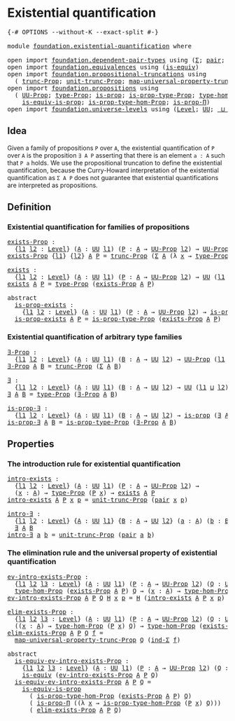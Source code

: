 # Existential quantification

<pre class="Agda"><a id="39" class="Symbol">{-#</a> <a id="43" class="Keyword">OPTIONS</a> <a id="51" class="Pragma">--without-K</a> <a id="63" class="Pragma">--exact-split</a> <a id="77" class="Symbol">#-}</a>

<a id="82" class="Keyword">module</a> <a id="89" href="foundation.existential-quantification.html" class="Module">foundation.existential-quantification</a> <a id="127" class="Keyword">where</a>

<a id="134" class="Keyword">open</a> <a id="139" class="Keyword">import</a> <a id="146" href="foundation.dependent-pair-types.html" class="Module">foundation.dependent-pair-types</a> <a id="178" class="Keyword">using</a> <a id="184" class="Symbol">(</a><a id="185" href="foundation-core.dependent-pair-types.html#515" class="Record">Σ</a><a id="186" class="Symbol">;</a> <a id="188" href="foundation-core.dependent-pair-types.html#588" class="InductiveConstructor">pair</a><a id="192" class="Symbol">;</a> <a id="194" href="foundation-core.dependent-pair-types.html#605" class="Field">pr1</a><a id="197" class="Symbol">;</a> <a id="199" href="foundation-core.dependent-pair-types.html#617" class="Field">pr2</a><a id="202" class="Symbol">;</a> <a id="204" href="foundation-core.dependent-pair-types.html#743" class="Function">ind-Σ</a><a id="209" class="Symbol">)</a>
<a id="211" class="Keyword">open</a> <a id="216" class="Keyword">import</a> <a id="223" href="foundation.equivalences.html" class="Module">foundation.equivalences</a> <a id="247" class="Keyword">using</a> <a id="253" class="Symbol">(</a><a id="254" href="foundation-core.equivalences.html#1556" class="Function">is-equiv</a><a id="262" class="Symbol">)</a>
<a id="264" class="Keyword">open</a> <a id="269" class="Keyword">import</a> <a id="276" href="foundation.propositional-truncations.html" class="Module">foundation.propositional-truncations</a> <a id="313" class="Keyword">using</a>
  <a id="321" class="Symbol">(</a> <a id="323" href="foundation.propositional-truncations.html#2532" class="Function">trunc-Prop</a><a id="333" class="Symbol">;</a> <a id="335" href="foundation.propositional-truncations.html#2118" class="Function">unit-trunc-Prop</a><a id="350" class="Symbol">;</a> <a id="352" href="foundation.propositional-truncations.html#5244" class="Function">map-universal-property-trunc-Prop</a><a id="385" class="Symbol">)</a>
<a id="387" class="Keyword">open</a> <a id="392" class="Keyword">import</a> <a id="399" href="foundation.propositions.html" class="Module">foundation.propositions</a> <a id="423" class="Keyword">using</a>
  <a id="431" class="Symbol">(</a> <a id="433" href="foundation-core.propositions.html#1393" class="Function">UU-Prop</a><a id="440" class="Symbol">;</a> <a id="442" href="foundation-core.propositions.html#1495" class="Function">type-Prop</a><a id="451" class="Symbol">;</a> <a id="453" href="foundation-core.propositions.html#1309" class="Function">is-prop</a><a id="460" class="Symbol">;</a> <a id="462" href="foundation-core.propositions.html#1562" class="Function">is-prop-type-Prop</a><a id="479" class="Symbol">;</a> <a id="481" href="foundation-core.propositions.html#8476" class="Function">type-hom-Prop</a><a id="494" class="Symbol">;</a>
    <a id="500" href="foundation-core.propositions.html#3693" class="Function">is-equiv-is-prop</a><a id="516" class="Symbol">;</a> <a id="518" href="foundation-core.propositions.html#8616" class="Function">is-prop-type-hom-Prop</a><a id="539" class="Symbol">;</a> <a id="541" href="foundation-core.propositions.html#6158" class="Function">is-prop-Π</a><a id="550" class="Symbol">)</a>
<a id="552" class="Keyword">open</a> <a id="557" class="Keyword">import</a> <a id="564" href="foundation.universe-levels.html" class="Module">foundation.universe-levels</a> <a id="591" class="Keyword">using</a> <a id="597" class="Symbol">(</a><a id="598" href="Agda.Primitive.html#597" class="Postulate">Level</a><a id="603" class="Symbol">;</a> <a id="605" href="foundation-core.universe-levels.html#235" class="Primitive">UU</a><a id="607" class="Symbol">;</a> <a id="609" href="Agda.Primitive.html#810" class="Primitive Operator">_⊔_</a><a id="612" class="Symbol">)</a>
</pre>
## Idea

Given a family of propositions `P` over `A`, the existential quantification of `P` over `A` is the proposition `∃ A P` asserting that there is an element `a : A` such that `P a` holds. We use the propositional truncation to define the existential quantification, because the Curry-Howard interpretation of the existential quantification as `Σ A P` does not guarantee that existential quantifications are interpreted as propositions.

## Definition

### Existential quantification for families of propositions

<pre class="Agda"><a id="exists-Prop"></a><a id="1146" href="foundation.existential-quantification.html#1146" class="Function">exists-Prop</a> <a id="1158" class="Symbol">:</a>
  <a id="1162" class="Symbol">{</a><a id="1163" href="foundation.existential-quantification.html#1163" class="Bound">l1</a> <a id="1166" href="foundation.existential-quantification.html#1166" class="Bound">l2</a> <a id="1169" class="Symbol">:</a> <a id="1171" href="Agda.Primitive.html#597" class="Postulate">Level</a><a id="1176" class="Symbol">}</a> <a id="1178" class="Symbol">(</a><a id="1179" href="foundation.existential-quantification.html#1179" class="Bound">A</a> <a id="1181" class="Symbol">:</a> <a id="1183" href="foundation-core.universe-levels.html#235" class="Primitive">UU</a> <a id="1186" href="foundation.existential-quantification.html#1163" class="Bound">l1</a><a id="1188" class="Symbol">)</a> <a id="1190" class="Symbol">(</a><a id="1191" href="foundation.existential-quantification.html#1191" class="Bound">P</a> <a id="1193" class="Symbol">:</a> <a id="1195" href="foundation.existential-quantification.html#1179" class="Bound">A</a> <a id="1197" class="Symbol">→</a> <a id="1199" href="foundation-core.propositions.html#1393" class="Function">UU-Prop</a> <a id="1207" href="foundation.existential-quantification.html#1166" class="Bound">l2</a><a id="1209" class="Symbol">)</a> <a id="1211" class="Symbol">→</a> <a id="1213" href="foundation-core.propositions.html#1393" class="Function">UU-Prop</a> <a id="1221" class="Symbol">(</a><a id="1222" href="foundation.existential-quantification.html#1163" class="Bound">l1</a> <a id="1225" href="Agda.Primitive.html#810" class="Primitive Operator">⊔</a> <a id="1227" href="foundation.existential-quantification.html#1166" class="Bound">l2</a><a id="1229" class="Symbol">)</a>
<a id="1231" href="foundation.existential-quantification.html#1146" class="Function">exists-Prop</a> <a id="1243" class="Symbol">{</a><a id="1244" href="foundation.existential-quantification.html#1244" class="Bound">l1</a><a id="1246" class="Symbol">}</a> <a id="1248" class="Symbol">{</a><a id="1249" href="foundation.existential-quantification.html#1249" class="Bound">l2</a><a id="1251" class="Symbol">}</a> <a id="1253" href="foundation.existential-quantification.html#1253" class="Bound">A</a> <a id="1255" href="foundation.existential-quantification.html#1255" class="Bound">P</a> <a id="1257" class="Symbol">=</a> <a id="1259" href="foundation.propositional-truncations.html#2532" class="Function">trunc-Prop</a> <a id="1270" class="Symbol">(</a><a id="1271" href="foundation-core.dependent-pair-types.html#515" class="Record">Σ</a> <a id="1273" href="foundation.existential-quantification.html#1253" class="Bound">A</a> <a id="1275" class="Symbol">(λ</a> <a id="1278" href="foundation.existential-quantification.html#1278" class="Bound">x</a> <a id="1280" class="Symbol">→</a> <a id="1282" href="foundation-core.propositions.html#1495" class="Function">type-Prop</a> <a id="1292" class="Symbol">(</a><a id="1293" href="foundation.existential-quantification.html#1255" class="Bound">P</a> <a id="1295" href="foundation.existential-quantification.html#1278" class="Bound">x</a><a id="1296" class="Symbol">)))</a>

<a id="exists"></a><a id="1301" href="foundation.existential-quantification.html#1301" class="Function">exists</a> <a id="1308" class="Symbol">:</a>
  <a id="1312" class="Symbol">{</a><a id="1313" href="foundation.existential-quantification.html#1313" class="Bound">l1</a> <a id="1316" href="foundation.existential-quantification.html#1316" class="Bound">l2</a> <a id="1319" class="Symbol">:</a> <a id="1321" href="Agda.Primitive.html#597" class="Postulate">Level</a><a id="1326" class="Symbol">}</a> <a id="1328" class="Symbol">(</a><a id="1329" href="foundation.existential-quantification.html#1329" class="Bound">A</a> <a id="1331" class="Symbol">:</a> <a id="1333" href="foundation-core.universe-levels.html#235" class="Primitive">UU</a> <a id="1336" href="foundation.existential-quantification.html#1313" class="Bound">l1</a><a id="1338" class="Symbol">)</a> <a id="1340" class="Symbol">(</a><a id="1341" href="foundation.existential-quantification.html#1341" class="Bound">P</a> <a id="1343" class="Symbol">:</a> <a id="1345" href="foundation.existential-quantification.html#1329" class="Bound">A</a> <a id="1347" class="Symbol">→</a> <a id="1349" href="foundation-core.propositions.html#1393" class="Function">UU-Prop</a> <a id="1357" href="foundation.existential-quantification.html#1316" class="Bound">l2</a><a id="1359" class="Symbol">)</a> <a id="1361" class="Symbol">→</a> <a id="1363" href="foundation-core.universe-levels.html#235" class="Primitive">UU</a> <a id="1366" class="Symbol">(</a><a id="1367" href="foundation.existential-quantification.html#1313" class="Bound">l1</a> <a id="1370" href="Agda.Primitive.html#810" class="Primitive Operator">⊔</a> <a id="1372" href="foundation.existential-quantification.html#1316" class="Bound">l2</a><a id="1374" class="Symbol">)</a>
<a id="1376" href="foundation.existential-quantification.html#1301" class="Function">exists</a> <a id="1383" href="foundation.existential-quantification.html#1383" class="Bound">A</a> <a id="1385" href="foundation.existential-quantification.html#1385" class="Bound">P</a> <a id="1387" class="Symbol">=</a> <a id="1389" href="foundation-core.propositions.html#1495" class="Function">type-Prop</a> <a id="1399" class="Symbol">(</a><a id="1400" href="foundation.existential-quantification.html#1146" class="Function">exists-Prop</a> <a id="1412" href="foundation.existential-quantification.html#1383" class="Bound">A</a> <a id="1414" href="foundation.existential-quantification.html#1385" class="Bound">P</a><a id="1415" class="Symbol">)</a>

<a id="1418" class="Keyword">abstract</a>
  <a id="is-prop-exists"></a><a id="1429" href="foundation.existential-quantification.html#1429" class="Function">is-prop-exists</a> <a id="1444" class="Symbol">:</a>
    <a id="1450" class="Symbol">{</a><a id="1451" href="foundation.existential-quantification.html#1451" class="Bound">l1</a> <a id="1454" href="foundation.existential-quantification.html#1454" class="Bound">l2</a> <a id="1457" class="Symbol">:</a> <a id="1459" href="Agda.Primitive.html#597" class="Postulate">Level</a><a id="1464" class="Symbol">}</a> <a id="1466" class="Symbol">(</a><a id="1467" href="foundation.existential-quantification.html#1467" class="Bound">A</a> <a id="1469" class="Symbol">:</a> <a id="1471" href="foundation-core.universe-levels.html#235" class="Primitive">UU</a> <a id="1474" href="foundation.existential-quantification.html#1451" class="Bound">l1</a><a id="1476" class="Symbol">)</a> <a id="1478" class="Symbol">(</a><a id="1479" href="foundation.existential-quantification.html#1479" class="Bound">P</a> <a id="1481" class="Symbol">:</a> <a id="1483" href="foundation.existential-quantification.html#1467" class="Bound">A</a> <a id="1485" class="Symbol">→</a> <a id="1487" href="foundation-core.propositions.html#1393" class="Function">UU-Prop</a> <a id="1495" href="foundation.existential-quantification.html#1454" class="Bound">l2</a><a id="1497" class="Symbol">)</a> <a id="1499" class="Symbol">→</a> <a id="1501" href="foundation-core.propositions.html#1309" class="Function">is-prop</a> <a id="1509" class="Symbol">(</a><a id="1510" href="foundation.existential-quantification.html#1301" class="Function">exists</a> <a id="1517" href="foundation.existential-quantification.html#1467" class="Bound">A</a> <a id="1519" href="foundation.existential-quantification.html#1479" class="Bound">P</a><a id="1520" class="Symbol">)</a>
  <a id="1524" href="foundation.existential-quantification.html#1429" class="Function">is-prop-exists</a> <a id="1539" href="foundation.existential-quantification.html#1539" class="Bound">A</a> <a id="1541" href="foundation.existential-quantification.html#1541" class="Bound">P</a> <a id="1543" class="Symbol">=</a> <a id="1545" href="foundation-core.propositions.html#1562" class="Function">is-prop-type-Prop</a> <a id="1563" class="Symbol">(</a><a id="1564" href="foundation.existential-quantification.html#1146" class="Function">exists-Prop</a> <a id="1576" href="foundation.existential-quantification.html#1539" class="Bound">A</a> <a id="1578" href="foundation.existential-quantification.html#1541" class="Bound">P</a><a id="1579" class="Symbol">)</a>
</pre>
### Existential quantification of arbitrary type families

<pre class="Agda"><a id="∃-Prop"></a><a id="1653" href="foundation.existential-quantification.html#1653" class="Function">∃-Prop</a> <a id="1660" class="Symbol">:</a>
  <a id="1664" class="Symbol">{</a><a id="1665" href="foundation.existential-quantification.html#1665" class="Bound">l1</a> <a id="1668" href="foundation.existential-quantification.html#1668" class="Bound">l2</a> <a id="1671" class="Symbol">:</a> <a id="1673" href="Agda.Primitive.html#597" class="Postulate">Level</a><a id="1678" class="Symbol">}</a> <a id="1680" class="Symbol">(</a><a id="1681" href="foundation.existential-quantification.html#1681" class="Bound">A</a> <a id="1683" class="Symbol">:</a> <a id="1685" href="foundation-core.universe-levels.html#235" class="Primitive">UU</a> <a id="1688" href="foundation.existential-quantification.html#1665" class="Bound">l1</a><a id="1690" class="Symbol">)</a> <a id="1692" class="Symbol">(</a><a id="1693" href="foundation.existential-quantification.html#1693" class="Bound">B</a> <a id="1695" class="Symbol">:</a> <a id="1697" href="foundation.existential-quantification.html#1681" class="Bound">A</a> <a id="1699" class="Symbol">→</a> <a id="1701" href="foundation-core.universe-levels.html#235" class="Primitive">UU</a> <a id="1704" href="foundation.existential-quantification.html#1668" class="Bound">l2</a><a id="1706" class="Symbol">)</a> <a id="1708" class="Symbol">→</a> <a id="1710" href="foundation-core.propositions.html#1393" class="Function">UU-Prop</a> <a id="1718" class="Symbol">(</a><a id="1719" href="foundation.existential-quantification.html#1665" class="Bound">l1</a> <a id="1722" href="Agda.Primitive.html#810" class="Primitive Operator">⊔</a> <a id="1724" href="foundation.existential-quantification.html#1668" class="Bound">l2</a><a id="1726" class="Symbol">)</a>
<a id="1728" href="foundation.existential-quantification.html#1653" class="Function">∃-Prop</a> <a id="1735" href="foundation.existential-quantification.html#1735" class="Bound">A</a> <a id="1737" href="foundation.existential-quantification.html#1737" class="Bound">B</a> <a id="1739" class="Symbol">=</a> <a id="1741" href="foundation.propositional-truncations.html#2532" class="Function">trunc-Prop</a> <a id="1752" class="Symbol">(</a><a id="1753" href="foundation-core.dependent-pair-types.html#515" class="Record">Σ</a> <a id="1755" href="foundation.existential-quantification.html#1735" class="Bound">A</a> <a id="1757" href="foundation.existential-quantification.html#1737" class="Bound">B</a><a id="1758" class="Symbol">)</a>

<a id="∃"></a><a id="1761" href="foundation.existential-quantification.html#1761" class="Function">∃</a> <a id="1763" class="Symbol">:</a>
  <a id="1767" class="Symbol">{</a><a id="1768" href="foundation.existential-quantification.html#1768" class="Bound">l1</a> <a id="1771" href="foundation.existential-quantification.html#1771" class="Bound">l2</a> <a id="1774" class="Symbol">:</a> <a id="1776" href="Agda.Primitive.html#597" class="Postulate">Level</a><a id="1781" class="Symbol">}</a> <a id="1783" class="Symbol">(</a><a id="1784" href="foundation.existential-quantification.html#1784" class="Bound">A</a> <a id="1786" class="Symbol">:</a> <a id="1788" href="foundation-core.universe-levels.html#235" class="Primitive">UU</a> <a id="1791" href="foundation.existential-quantification.html#1768" class="Bound">l1</a><a id="1793" class="Symbol">)</a> <a id="1795" class="Symbol">(</a><a id="1796" href="foundation.existential-quantification.html#1796" class="Bound">B</a> <a id="1798" class="Symbol">:</a> <a id="1800" href="foundation.existential-quantification.html#1784" class="Bound">A</a> <a id="1802" class="Symbol">→</a> <a id="1804" href="foundation-core.universe-levels.html#235" class="Primitive">UU</a> <a id="1807" href="foundation.existential-quantification.html#1771" class="Bound">l2</a><a id="1809" class="Symbol">)</a> <a id="1811" class="Symbol">→</a> <a id="1813" href="foundation-core.universe-levels.html#235" class="Primitive">UU</a> <a id="1816" class="Symbol">(</a><a id="1817" href="foundation.existential-quantification.html#1768" class="Bound">l1</a> <a id="1820" href="Agda.Primitive.html#810" class="Primitive Operator">⊔</a> <a id="1822" href="foundation.existential-quantification.html#1771" class="Bound">l2</a><a id="1824" class="Symbol">)</a>
<a id="1826" href="foundation.existential-quantification.html#1761" class="Function">∃</a> <a id="1828" href="foundation.existential-quantification.html#1828" class="Bound">A</a> <a id="1830" href="foundation.existential-quantification.html#1830" class="Bound">B</a> <a id="1832" class="Symbol">=</a> <a id="1834" href="foundation-core.propositions.html#1495" class="Function">type-Prop</a> <a id="1844" class="Symbol">(</a><a id="1845" href="foundation.existential-quantification.html#1653" class="Function">∃-Prop</a> <a id="1852" href="foundation.existential-quantification.html#1828" class="Bound">A</a> <a id="1854" href="foundation.existential-quantification.html#1830" class="Bound">B</a><a id="1855" class="Symbol">)</a>

<a id="is-prop-∃"></a><a id="1858" href="foundation.existential-quantification.html#1858" class="Function">is-prop-∃</a> <a id="1868" class="Symbol">:</a>
  <a id="1872" class="Symbol">{</a><a id="1873" href="foundation.existential-quantification.html#1873" class="Bound">l1</a> <a id="1876" href="foundation.existential-quantification.html#1876" class="Bound">l2</a> <a id="1879" class="Symbol">:</a> <a id="1881" href="Agda.Primitive.html#597" class="Postulate">Level</a><a id="1886" class="Symbol">}</a> <a id="1888" class="Symbol">(</a><a id="1889" href="foundation.existential-quantification.html#1889" class="Bound">A</a> <a id="1891" class="Symbol">:</a> <a id="1893" href="foundation-core.universe-levels.html#235" class="Primitive">UU</a> <a id="1896" href="foundation.existential-quantification.html#1873" class="Bound">l1</a><a id="1898" class="Symbol">)</a> <a id="1900" class="Symbol">(</a><a id="1901" href="foundation.existential-quantification.html#1901" class="Bound">B</a> <a id="1903" class="Symbol">:</a> <a id="1905" href="foundation.existential-quantification.html#1889" class="Bound">A</a> <a id="1907" class="Symbol">→</a> <a id="1909" href="foundation-core.universe-levels.html#235" class="Primitive">UU</a> <a id="1912" href="foundation.existential-quantification.html#1876" class="Bound">l2</a><a id="1914" class="Symbol">)</a> <a id="1916" class="Symbol">→</a> <a id="1918" href="foundation-core.propositions.html#1309" class="Function">is-prop</a> <a id="1926" class="Symbol">(</a><a id="1927" href="foundation.existential-quantification.html#1761" class="Function">∃</a> <a id="1929" href="foundation.existential-quantification.html#1889" class="Bound">A</a> <a id="1931" href="foundation.existential-quantification.html#1901" class="Bound">B</a><a id="1932" class="Symbol">)</a>
<a id="1934" href="foundation.existential-quantification.html#1858" class="Function">is-prop-∃</a> <a id="1944" href="foundation.existential-quantification.html#1944" class="Bound">A</a> <a id="1946" href="foundation.existential-quantification.html#1946" class="Bound">B</a> <a id="1948" class="Symbol">=</a> <a id="1950" href="foundation-core.propositions.html#1562" class="Function">is-prop-type-Prop</a> <a id="1968" class="Symbol">(</a><a id="1969" href="foundation.existential-quantification.html#1653" class="Function">∃-Prop</a> <a id="1976" href="foundation.existential-quantification.html#1944" class="Bound">A</a> <a id="1978" href="foundation.existential-quantification.html#1946" class="Bound">B</a><a id="1979" class="Symbol">)</a>
</pre>
## Properties

### The introduction rule for existential quantification

<pre class="Agda"><a id="intro-exists"></a><a id="2067" href="foundation.existential-quantification.html#2067" class="Function">intro-exists</a> <a id="2080" class="Symbol">:</a>
  <a id="2084" class="Symbol">{</a><a id="2085" href="foundation.existential-quantification.html#2085" class="Bound">l1</a> <a id="2088" href="foundation.existential-quantification.html#2088" class="Bound">l2</a> <a id="2091" class="Symbol">:</a> <a id="2093" href="Agda.Primitive.html#597" class="Postulate">Level</a><a id="2098" class="Symbol">}</a> <a id="2100" class="Symbol">(</a><a id="2101" href="foundation.existential-quantification.html#2101" class="Bound">A</a> <a id="2103" class="Symbol">:</a> <a id="2105" href="foundation-core.universe-levels.html#235" class="Primitive">UU</a> <a id="2108" href="foundation.existential-quantification.html#2085" class="Bound">l1</a><a id="2110" class="Symbol">)</a> <a id="2112" class="Symbol">(</a><a id="2113" href="foundation.existential-quantification.html#2113" class="Bound">P</a> <a id="2115" class="Symbol">:</a> <a id="2117" href="foundation.existential-quantification.html#2101" class="Bound">A</a> <a id="2119" class="Symbol">→</a> <a id="2121" href="foundation-core.propositions.html#1393" class="Function">UU-Prop</a> <a id="2129" href="foundation.existential-quantification.html#2088" class="Bound">l2</a><a id="2131" class="Symbol">)</a> <a id="2133" class="Symbol">→</a>
  <a id="2137" class="Symbol">(</a><a id="2138" href="foundation.existential-quantification.html#2138" class="Bound">x</a> <a id="2140" class="Symbol">:</a> <a id="2142" href="foundation.existential-quantification.html#2101" class="Bound">A</a><a id="2143" class="Symbol">)</a> <a id="2145" class="Symbol">→</a> <a id="2147" href="foundation-core.propositions.html#1495" class="Function">type-Prop</a> <a id="2157" class="Symbol">(</a><a id="2158" href="foundation.existential-quantification.html#2113" class="Bound">P</a> <a id="2160" href="foundation.existential-quantification.html#2138" class="Bound">x</a><a id="2161" class="Symbol">)</a> <a id="2163" class="Symbol">→</a> <a id="2165" href="foundation.existential-quantification.html#1301" class="Function">exists</a> <a id="2172" href="foundation.existential-quantification.html#2101" class="Bound">A</a> <a id="2174" href="foundation.existential-quantification.html#2113" class="Bound">P</a>
<a id="2176" href="foundation.existential-quantification.html#2067" class="Function">intro-exists</a> <a id="2189" href="foundation.existential-quantification.html#2189" class="Bound">A</a> <a id="2191" href="foundation.existential-quantification.html#2191" class="Bound">P</a> <a id="2193" href="foundation.existential-quantification.html#2193" class="Bound">x</a> <a id="2195" href="foundation.existential-quantification.html#2195" class="Bound">p</a> <a id="2197" class="Symbol">=</a> <a id="2199" href="foundation.propositional-truncations.html#2118" class="Function">unit-trunc-Prop</a> <a id="2215" class="Symbol">(</a><a id="2216" href="foundation-core.dependent-pair-types.html#588" class="InductiveConstructor">pair</a> <a id="2221" href="foundation.existential-quantification.html#2193" class="Bound">x</a> <a id="2223" href="foundation.existential-quantification.html#2195" class="Bound">p</a><a id="2224" class="Symbol">)</a>

<a id="intro-∃"></a><a id="2227" href="foundation.existential-quantification.html#2227" class="Function">intro-∃</a> <a id="2235" class="Symbol">:</a>
  <a id="2239" class="Symbol">{</a><a id="2240" href="foundation.existential-quantification.html#2240" class="Bound">l1</a> <a id="2243" href="foundation.existential-quantification.html#2243" class="Bound">l2</a> <a id="2246" class="Symbol">:</a> <a id="2248" href="Agda.Primitive.html#597" class="Postulate">Level</a><a id="2253" class="Symbol">}</a> <a id="2255" class="Symbol">{</a><a id="2256" href="foundation.existential-quantification.html#2256" class="Bound">A</a> <a id="2258" class="Symbol">:</a> <a id="2260" href="foundation-core.universe-levels.html#235" class="Primitive">UU</a> <a id="2263" href="foundation.existential-quantification.html#2240" class="Bound">l1</a><a id="2265" class="Symbol">}</a> <a id="2267" class="Symbol">{</a><a id="2268" href="foundation.existential-quantification.html#2268" class="Bound">B</a> <a id="2270" class="Symbol">:</a> <a id="2272" href="foundation.existential-quantification.html#2256" class="Bound">A</a> <a id="2274" class="Symbol">→</a> <a id="2276" href="foundation-core.universe-levels.html#235" class="Primitive">UU</a> <a id="2279" href="foundation.existential-quantification.html#2243" class="Bound">l2</a><a id="2281" class="Symbol">}</a> <a id="2283" class="Symbol">(</a><a id="2284" href="foundation.existential-quantification.html#2284" class="Bound">a</a> <a id="2286" class="Symbol">:</a> <a id="2288" href="foundation.existential-quantification.html#2256" class="Bound">A</a><a id="2289" class="Symbol">)</a> <a id="2291" class="Symbol">(</a><a id="2292" href="foundation.existential-quantification.html#2292" class="Bound">b</a> <a id="2294" class="Symbol">:</a> <a id="2296" href="foundation.existential-quantification.html#2268" class="Bound">B</a> <a id="2298" href="foundation.existential-quantification.html#2284" class="Bound">a</a><a id="2299" class="Symbol">)</a> <a id="2301" class="Symbol">→</a>
  <a id="2305" href="foundation.existential-quantification.html#1761" class="Function">∃</a> <a id="2307" href="foundation.existential-quantification.html#2256" class="Bound">A</a> <a id="2309" href="foundation.existential-quantification.html#2268" class="Bound">B</a>
<a id="2311" href="foundation.existential-quantification.html#2227" class="Function">intro-∃</a> <a id="2319" href="foundation.existential-quantification.html#2319" class="Bound">a</a> <a id="2321" href="foundation.existential-quantification.html#2321" class="Bound">b</a> <a id="2323" class="Symbol">=</a> <a id="2325" href="foundation.propositional-truncations.html#2118" class="Function">unit-trunc-Prop</a> <a id="2341" class="Symbol">(</a><a id="2342" href="foundation-core.dependent-pair-types.html#588" class="InductiveConstructor">pair</a> <a id="2347" href="foundation.existential-quantification.html#2319" class="Bound">a</a> <a id="2349" href="foundation.existential-quantification.html#2321" class="Bound">b</a><a id="2350" class="Symbol">)</a>
</pre>
### The elimination rule and the universal property of existential quantification

<pre class="Agda"><a id="ev-intro-exists-Prop"></a><a id="2448" href="foundation.existential-quantification.html#2448" class="Function">ev-intro-exists-Prop</a> <a id="2469" class="Symbol">:</a>
  <a id="2473" class="Symbol">{</a><a id="2474" href="foundation.existential-quantification.html#2474" class="Bound">l1</a> <a id="2477" href="foundation.existential-quantification.html#2477" class="Bound">l2</a> <a id="2480" href="foundation.existential-quantification.html#2480" class="Bound">l3</a> <a id="2483" class="Symbol">:</a> <a id="2485" href="Agda.Primitive.html#597" class="Postulate">Level</a><a id="2490" class="Symbol">}</a> <a id="2492" class="Symbol">(</a><a id="2493" href="foundation.existential-quantification.html#2493" class="Bound">A</a> <a id="2495" class="Symbol">:</a> <a id="2497" href="foundation-core.universe-levels.html#235" class="Primitive">UU</a> <a id="2500" href="foundation.existential-quantification.html#2474" class="Bound">l1</a><a id="2502" class="Symbol">)</a> <a id="2504" class="Symbol">(</a><a id="2505" href="foundation.existential-quantification.html#2505" class="Bound">P</a> <a id="2507" class="Symbol">:</a> <a id="2509" href="foundation.existential-quantification.html#2493" class="Bound">A</a> <a id="2511" class="Symbol">→</a> <a id="2513" href="foundation-core.propositions.html#1393" class="Function">UU-Prop</a> <a id="2521" href="foundation.existential-quantification.html#2477" class="Bound">l2</a><a id="2523" class="Symbol">)</a> <a id="2525" class="Symbol">(</a><a id="2526" href="foundation.existential-quantification.html#2526" class="Bound">Q</a> <a id="2528" class="Symbol">:</a> <a id="2530" href="foundation-core.propositions.html#1393" class="Function">UU-Prop</a> <a id="2538" href="foundation.existential-quantification.html#2480" class="Bound">l3</a><a id="2540" class="Symbol">)</a> <a id="2542" class="Symbol">→</a>
  <a id="2546" href="foundation-core.propositions.html#8476" class="Function">type-hom-Prop</a> <a id="2560" class="Symbol">(</a><a id="2561" href="foundation.existential-quantification.html#1146" class="Function">exists-Prop</a> <a id="2573" href="foundation.existential-quantification.html#2493" class="Bound">A</a> <a id="2575" href="foundation.existential-quantification.html#2505" class="Bound">P</a><a id="2576" class="Symbol">)</a> <a id="2578" href="foundation.existential-quantification.html#2526" class="Bound">Q</a> <a id="2580" class="Symbol">→</a> <a id="2582" class="Symbol">(</a><a id="2583" href="foundation.existential-quantification.html#2583" class="Bound">x</a> <a id="2585" class="Symbol">:</a> <a id="2587" href="foundation.existential-quantification.html#2493" class="Bound">A</a><a id="2588" class="Symbol">)</a> <a id="2590" class="Symbol">→</a> <a id="2592" href="foundation-core.propositions.html#8476" class="Function">type-hom-Prop</a> <a id="2606" class="Symbol">(</a><a id="2607" href="foundation.existential-quantification.html#2505" class="Bound">P</a> <a id="2609" href="foundation.existential-quantification.html#2583" class="Bound">x</a><a id="2610" class="Symbol">)</a> <a id="2612" href="foundation.existential-quantification.html#2526" class="Bound">Q</a>
<a id="2614" href="foundation.existential-quantification.html#2448" class="Function">ev-intro-exists-Prop</a> <a id="2635" href="foundation.existential-quantification.html#2635" class="Bound">A</a> <a id="2637" href="foundation.existential-quantification.html#2637" class="Bound">P</a> <a id="2639" href="foundation.existential-quantification.html#2639" class="Bound">Q</a> <a id="2641" href="foundation.existential-quantification.html#2641" class="Bound">H</a> <a id="2643" href="foundation.existential-quantification.html#2643" class="Bound">x</a> <a id="2645" href="foundation.existential-quantification.html#2645" class="Bound">p</a> <a id="2647" class="Symbol">=</a> <a id="2649" href="foundation.existential-quantification.html#2641" class="Bound">H</a> <a id="2651" class="Symbol">(</a><a id="2652" href="foundation.existential-quantification.html#2067" class="Function">intro-exists</a> <a id="2665" href="foundation.existential-quantification.html#2635" class="Bound">A</a> <a id="2667" href="foundation.existential-quantification.html#2637" class="Bound">P</a> <a id="2669" href="foundation.existential-quantification.html#2643" class="Bound">x</a> <a id="2671" href="foundation.existential-quantification.html#2645" class="Bound">p</a><a id="2672" class="Symbol">)</a>

<a id="elim-exists-Prop"></a><a id="2675" href="foundation.existential-quantification.html#2675" class="Function">elim-exists-Prop</a> <a id="2692" class="Symbol">:</a>
  <a id="2696" class="Symbol">{</a><a id="2697" href="foundation.existential-quantification.html#2697" class="Bound">l1</a> <a id="2700" href="foundation.existential-quantification.html#2700" class="Bound">l2</a> <a id="2703" href="foundation.existential-quantification.html#2703" class="Bound">l3</a> <a id="2706" class="Symbol">:</a> <a id="2708" href="Agda.Primitive.html#597" class="Postulate">Level</a><a id="2713" class="Symbol">}</a> <a id="2715" class="Symbol">(</a><a id="2716" href="foundation.existential-quantification.html#2716" class="Bound">A</a> <a id="2718" class="Symbol">:</a> <a id="2720" href="foundation-core.universe-levels.html#235" class="Primitive">UU</a> <a id="2723" href="foundation.existential-quantification.html#2697" class="Bound">l1</a><a id="2725" class="Symbol">)</a> <a id="2727" class="Symbol">(</a><a id="2728" href="foundation.existential-quantification.html#2728" class="Bound">P</a> <a id="2730" class="Symbol">:</a> <a id="2732" href="foundation.existential-quantification.html#2716" class="Bound">A</a> <a id="2734" class="Symbol">→</a> <a id="2736" href="foundation-core.propositions.html#1393" class="Function">UU-Prop</a> <a id="2744" href="foundation.existential-quantification.html#2700" class="Bound">l2</a><a id="2746" class="Symbol">)</a> <a id="2748" class="Symbol">(</a><a id="2749" href="foundation.existential-quantification.html#2749" class="Bound">Q</a> <a id="2751" class="Symbol">:</a> <a id="2753" href="foundation-core.propositions.html#1393" class="Function">UU-Prop</a> <a id="2761" href="foundation.existential-quantification.html#2703" class="Bound">l3</a><a id="2763" class="Symbol">)</a> <a id="2765" class="Symbol">→</a>
  <a id="2769" class="Symbol">((</a><a id="2771" href="foundation.existential-quantification.html#2771" class="Bound">x</a> <a id="2773" class="Symbol">:</a> <a id="2775" href="foundation.existential-quantification.html#2716" class="Bound">A</a><a id="2776" class="Symbol">)</a> <a id="2778" class="Symbol">→</a> <a id="2780" href="foundation-core.propositions.html#8476" class="Function">type-hom-Prop</a> <a id="2794" class="Symbol">(</a><a id="2795" href="foundation.existential-quantification.html#2728" class="Bound">P</a> <a id="2797" href="foundation.existential-quantification.html#2771" class="Bound">x</a><a id="2798" class="Symbol">)</a> <a id="2800" href="foundation.existential-quantification.html#2749" class="Bound">Q</a><a id="2801" class="Symbol">)</a> <a id="2803" class="Symbol">→</a> <a id="2805" href="foundation-core.propositions.html#8476" class="Function">type-hom-Prop</a> <a id="2819" class="Symbol">(</a><a id="2820" href="foundation.existential-quantification.html#1146" class="Function">exists-Prop</a> <a id="2832" href="foundation.existential-quantification.html#2716" class="Bound">A</a> <a id="2834" href="foundation.existential-quantification.html#2728" class="Bound">P</a><a id="2835" class="Symbol">)</a> <a id="2837" href="foundation.existential-quantification.html#2749" class="Bound">Q</a>
<a id="2839" href="foundation.existential-quantification.html#2675" class="Function">elim-exists-Prop</a> <a id="2856" href="foundation.existential-quantification.html#2856" class="Bound">A</a> <a id="2858" href="foundation.existential-quantification.html#2858" class="Bound">P</a> <a id="2860" href="foundation.existential-quantification.html#2860" class="Bound">Q</a> <a id="2862" href="foundation.existential-quantification.html#2862" class="Bound">f</a> <a id="2864" class="Symbol">=</a>
  <a id="2868" href="foundation.propositional-truncations.html#5244" class="Function">map-universal-property-trunc-Prop</a> <a id="2902" href="foundation.existential-quantification.html#2860" class="Bound">Q</a> <a id="2904" class="Symbol">(</a><a id="2905" href="foundation-core.dependent-pair-types.html#743" class="Function">ind-Σ</a> <a id="2911" href="foundation.existential-quantification.html#2862" class="Bound">f</a><a id="2912" class="Symbol">)</a>

<a id="2915" class="Keyword">abstract</a>
  <a id="is-equiv-ev-intro-exists-Prop"></a><a id="2926" href="foundation.existential-quantification.html#2926" class="Function">is-equiv-ev-intro-exists-Prop</a> <a id="2956" class="Symbol">:</a>
    <a id="2962" class="Symbol">{</a><a id="2963" href="foundation.existential-quantification.html#2963" class="Bound">l1</a> <a id="2966" href="foundation.existential-quantification.html#2966" class="Bound">l2</a> <a id="2969" href="foundation.existential-quantification.html#2969" class="Bound">l3</a> <a id="2972" class="Symbol">:</a> <a id="2974" href="Agda.Primitive.html#597" class="Postulate">Level</a><a id="2979" class="Symbol">}</a> <a id="2981" class="Symbol">(</a><a id="2982" href="foundation.existential-quantification.html#2982" class="Bound">A</a> <a id="2984" class="Symbol">:</a> <a id="2986" href="foundation-core.universe-levels.html#235" class="Primitive">UU</a> <a id="2989" href="foundation.existential-quantification.html#2963" class="Bound">l1</a><a id="2991" class="Symbol">)</a> <a id="2993" class="Symbol">(</a><a id="2994" href="foundation.existential-quantification.html#2994" class="Bound">P</a> <a id="2996" class="Symbol">:</a> <a id="2998" href="foundation.existential-quantification.html#2982" class="Bound">A</a> <a id="3000" class="Symbol">→</a> <a id="3002" href="foundation-core.propositions.html#1393" class="Function">UU-Prop</a> <a id="3010" href="foundation.existential-quantification.html#2966" class="Bound">l2</a><a id="3012" class="Symbol">)</a> <a id="3014" class="Symbol">(</a><a id="3015" href="foundation.existential-quantification.html#3015" class="Bound">Q</a> <a id="3017" class="Symbol">:</a> <a id="3019" href="foundation-core.propositions.html#1393" class="Function">UU-Prop</a> <a id="3027" href="foundation.existential-quantification.html#2969" class="Bound">l3</a><a id="3029" class="Symbol">)</a> <a id="3031" class="Symbol">→</a>
    <a id="3037" href="foundation-core.equivalences.html#1556" class="Function">is-equiv</a> <a id="3046" class="Symbol">(</a><a id="3047" href="foundation.existential-quantification.html#2448" class="Function">ev-intro-exists-Prop</a> <a id="3068" href="foundation.existential-quantification.html#2982" class="Bound">A</a> <a id="3070" href="foundation.existential-quantification.html#2994" class="Bound">P</a> <a id="3072" href="foundation.existential-quantification.html#3015" class="Bound">Q</a><a id="3073" class="Symbol">)</a>
  <a id="3077" href="foundation.existential-quantification.html#2926" class="Function">is-equiv-ev-intro-exists-Prop</a> <a id="3107" href="foundation.existential-quantification.html#3107" class="Bound">A</a> <a id="3109" href="foundation.existential-quantification.html#3109" class="Bound">P</a> <a id="3111" href="foundation.existential-quantification.html#3111" class="Bound">Q</a> <a id="3113" class="Symbol">=</a>
    <a id="3119" href="foundation-core.propositions.html#3693" class="Function">is-equiv-is-prop</a>
      <a id="3142" class="Symbol">(</a> <a id="3144" href="foundation-core.propositions.html#8616" class="Function">is-prop-type-hom-Prop</a> <a id="3166" class="Symbol">(</a><a id="3167" href="foundation.existential-quantification.html#1146" class="Function">exists-Prop</a> <a id="3179" href="foundation.existential-quantification.html#3107" class="Bound">A</a> <a id="3181" href="foundation.existential-quantification.html#3109" class="Bound">P</a><a id="3182" class="Symbol">)</a> <a id="3184" href="foundation.existential-quantification.html#3111" class="Bound">Q</a><a id="3185" class="Symbol">)</a>
      <a id="3193" class="Symbol">(</a> <a id="3195" href="foundation-core.propositions.html#6158" class="Function">is-prop-Π</a> <a id="3205" class="Symbol">((λ</a> <a id="3209" href="foundation.existential-quantification.html#3209" class="Bound">x</a> <a id="3211" class="Symbol">→</a> <a id="3213" href="foundation-core.propositions.html#8616" class="Function">is-prop-type-hom-Prop</a> <a id="3235" class="Symbol">(</a><a id="3236" href="foundation.existential-quantification.html#3109" class="Bound">P</a> <a id="3238" href="foundation.existential-quantification.html#3209" class="Bound">x</a><a id="3239" class="Symbol">)</a> <a id="3241" href="foundation.existential-quantification.html#3111" class="Bound">Q</a><a id="3242" class="Symbol">)))</a>
      <a id="3252" class="Symbol">(</a> <a id="3254" href="foundation.existential-quantification.html#2675" class="Function">elim-exists-Prop</a> <a id="3271" href="foundation.existential-quantification.html#3107" class="Bound">A</a> <a id="3273" href="foundation.existential-quantification.html#3109" class="Bound">P</a> <a id="3275" href="foundation.existential-quantification.html#3111" class="Bound">Q</a><a id="3276" class="Symbol">)</a>
</pre>